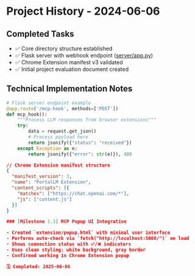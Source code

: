 # Project History - 2024-06-06

## Completed Tasks
- ✅ Core directory structure established
- ✅ Flask server with webhook endpoint ([server/app.py](server/app.py:14))
- ✅ Chrome Extension manifest v3 validated
- ✅ Initial project evaluation document created

## Technical Implementation Notes
```python
# Flask server endpoint example
@app.route('/mcp-hook', methods=['POST'])
def mcp_hook():
    """Process LLM responses from browser extensions"""
    try:
        data = request.get_json()
        # Process payload here
        return jsonify({"status": "received"})
    except Exception as e:
        return jsonify({"error": str(e)}), 400
```

```json
// Chrome Extension manifest structure
{
  "manifest_version": 3,
  "name": "PortalLM Extension",
  "content_scripts": [{
    "matches": ["https://chat.openai.com/*"],
    "js": ["content.js"]
  }]
}

### [Milestone 1.3] MCP Popup UI Integration

- Created `extension/popup.html` with minimal user interface
- Performs auto-check via `fetch("http://localhost:5000/")` on load
- Shows connection status with ✅/❌ indicators
- Uses clean styling: white background, gray border
- Confirmed working in Chrome Extension popup

🗓 Completed: 2025-06-06
